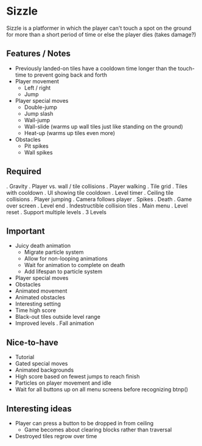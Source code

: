 # Sizzle

Sizzle is a platformer in which the player can't touch a spot on the ground for more than a short period of time or else the player dies (takes damage?)

## Features / Notes 
- Previously landed-on tiles have a cooldown time longer than the touch-time to prevent going back and forth
- Player movement
  - Left / right
  - Jump
- Player special moves
  - Double-jump
  - Jump slash
  - Wall-jump
  - Wall-slide (warms up wall tiles just like standing on the ground)
  - Heat-up (warms up tiles even more)
- Obstacles
  - Pit spikes
  - Wall spikes

## Required
. Gravity
. Player vs. wall / tile collisions
. Player walking
. Tile grid
. Tiles with cooldown
. UI showing tile cooldown
. Level timer
. Ceiling tile collisions
. Player jumping
. Camera follows player
. Spikes
. Death
. Game over screen
. Level end
. Indestructible collision tiles
. Main menu
. Level reset
. Support multiple levels
. 3 Levels

## Important
- Juicy death animation
  - Migrate particle system
  - Allow for non-looping animations
  - Wait for animation to complete on death
  - Add lifespan to particle system
- Player special moves
- Obstacles
- Animated movement
- Animated obstacles
- Interesting setting
- Time high score
- Black-out tiles outside level range
- Improved levels
. Fall animation

## Nice-to-have
- Tutorial
- Gated special moves
- Animated backgrounds
- High score based on fewest jumps to reach finish
- Particles on player movement and idle
- Wait for all buttons up on all menu screens before recognizing btnp()

## Interesting ideas
- Player can press a button to be dropped in from ceiling
	- Game becomes about clearing blocks rather than traversal
- Destroyed tiles regrow over time
